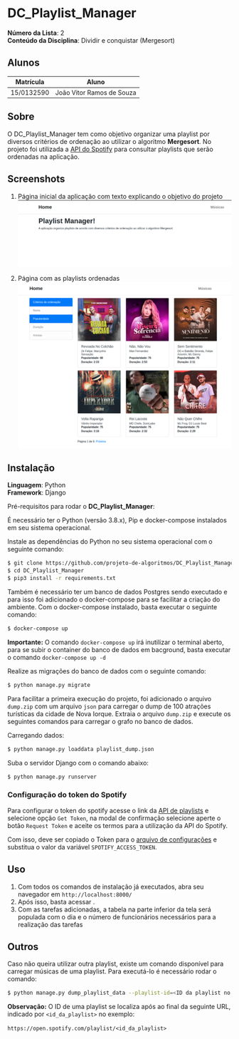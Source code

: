 # DC_Playlist_Manager

**Número da Lista**: 2<br>
**Conteúdo da Disciplina**: Dividir e conquistar (Mergesort)<br>

## Alunos
|Matrícula   |               Aluno                  |
| ---------- | ------------------------------------ |
| 15/0132590 |      João Vitor Ramos de Souza       |

## Sobre 

O DC_Playlist_Manager tem como objetivo organizar uma playlist por diversos critérios de ordenação ao utilizar o algoritmo **Mergesort**. No projeto foi utilizada a [API do Spotify](https://developer.spotify.com/documentation/web-api/) para consultar playlists que serão ordenadas na aplicação.

## Screenshots
1. Página inicial da aplicação com texto explicando o objetivo do projeto
![home](imgs/home.png)

2. Página com as playlists ordenadas
![musicas](imgs/musicas.png)

## Instalação 
**Linguagem**: Python<br>
**Framework**: Django<br>

Pré-requisitos para rodar o **DC_Playlist_Manager**:

É necessário ter o Python (versão 3.8.x), Pip e docker-compose instalados em seu sistema operacional.

Instale as dependências do Python no seu sistema operacional com o seguinte comando:
```sh
$ git clone https://github.com/projeto-de-algoritmos/DC_Playlist_Manager.git
$ cd DC_Playlist_Manager
$ pip3 install -r requirements.txt
```

Também é necessário ter um banco de dados Postgres sendo executado e para isso foi adicionado o docker-compose para se facilitar a criação do ambiente. Com o docker-compose instalado, basta executar o seguinte comando:

```sh
$ docker-compose up
```

**Importante:** O comando `docker-compose up` irá inutilizar o terminal aberto, para se subir o container do banco de dados em bacground, basta executar o comando `docker-compose up -d`

Realize as migrações do banco de dados com o seguinte comando:
```sh
$ python manage.py migrate
```

Para facilitar a primeira execução do projeto, foi adicionado o arquivo `dump.zip` com um arquivo `json` para carregar o dump de 100 atrações turísticas da cidade de Nova Iorque. Extraia o arquivo `dump.zip` e execute os seguintes comandos para carregar o grafo no banco de dados.

Carregando dados:
```sh
$ python manage.py loaddata playlist_dump.json
```


Suba o servidor Django com o comando abaixo:
```sh
$ python manage.py runserver
```

### Configuração do token do Spotify

Para configurar o token do spotify acesse o link da [API de playlists](https://developer.spotify.com/console/get-current-user-playlists/) e selecione opção `Get Token`, na modal de confirmação selecione aperte o botão `Request Token` e aceite os termos para a utilização da API do Spotify.

Com isso, deve ser copiado o Token para o [arquivo de configurações](/playlist_manager/settings.py) e substitua o valor da variável `SPOTIFY_ACCESS_TOKEN`.

## Uso 

1. Com todos os comandos de instalação já executados, abra seu navegador em `http://localhost:8000/`
2. Após isso, basta acessar .
3. Com as tarefas adicionadas, a tabela na parte inferior da tela será populada com o dia e o número de funcionários necessários para a realização das tarefas

## Outros

Caso não queira utilizar outra playlist, existe um comando disponível para carregar músicas de uma playlist. Para executá-lo é necessário rodar o comando:

```sh
$ python manage.py dump_playlist_data --playlist-id=<ID da playlist no spotify>
```

**Observação:** O ID de uma playlist se localiza após ao final da seguinte URL, indicado por `<id_da_playlist>` no exemplo:

`https://open.spotify.com/playlist/<id_da_playlist>`